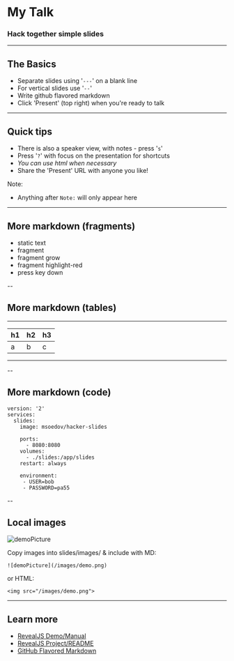 # My Talk

[twitter]: # '@bketelsen'
[event]: # 'Gophercon'
[eventurl]: # 'https://www.gophercon.com/'
[title]: # 'Gophers Rule The World'
[image]: # '/images/logo.png'
[imagealt]: # 'Gophercon'
[date]: # 'August 27, 2018'
[videourl]: # 'https://www.gophercon.com/'

### Hack together simple slides

<!-- .slide: data-transition="zoom" -->

---

## The Basics

- Separate slides using '`---`' on a blank line
- For vertical slides use '`--`'
- Write github flavored markdown
- Click 'Present' (top right) when you're ready to talk

---

## Quick tips

- There is also a speaker view, with notes - press '`s`'
- Press '`?`' with focus on the presentation for shortcuts
- <em>You can use html when necessary</em>
- Share the 'Present' URL with anyone you like!

Note:

- Anything after `Note:` will only appear here

---

## More markdown (fragments)

- static text
- fragment <!-- .element: class="fragment" -->
- fragment grow <!-- .element: class="fragment grow" -->
- fragment highlight-red <!-- .element: class="fragment highlight-red" -->
- press key down <!-- .element: class="fragment fade-up" -->

--

## More markdown (tables)

---

| h1  | h2  | h3  |
| --- | --- | --- |
| a   | b   | c   |

---

--

## More markdown (code)

```
version: '2'
services:
  slides:
    image: msoedov/hacker-slides

    ports:
      - 8080:8080
    volumes:
      - ./slides:/app/slides
    restart: always

    environment:
     - USER=bob
     - PASSWORD=pa55

```

--

## Local images

![demoPicture](/images/demo.png)

Copy images into slides/images/ & include with MD:

```
![demoPicture](/images/demo.png)

```

or HTML:

```
<img src="/images/demo.png">

```

---

## Learn more

- [RevealJS Demo/Manual](http://lab.hakim.se/reveal-js)
- [RevealJS Project/README](https://github.com/hakimel/reveal.js)
- [GitHub Flavored Markdown](https://help.github.com/articles/github-flavored-markdown)
